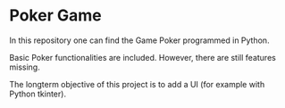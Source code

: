 # Poker Game


In this repository one can find the Game Poker programmed in Python. 

Basic Poker functionalities are included. However, there are still features missing.

The longterm objective of this project is to add a UI (for example with Python tkinter).

